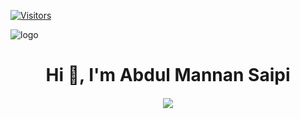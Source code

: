[![Visitors](https://hits.seeyoufarm.com/api/count/incr/badge.svg?url=https%3A%2F%2Fgithub.com%2Fmanansaipi&count_bg=%2353BE54&title_bg=%236A6A6A&icon=github.svg&icon_color=%23E7E7E7&title=Visitors&edge_flat=false)](https://hits.seeyoufarm.com)



![logo](https://wallpaperaccess.com/full/2825710.gif)

<h1 align="center">Hi 👋, I'm Abdul Mannan Saipi</h1>
<!-- <h3 align="center">I'm a student</h3> -->
<h5 align="center">
  <a href="#">
    <img src="https://readme-typing-svg.herokuapp.com/?lines=Hey+there!...;Great+to+have+you+here!❤️⭐✨&center=true&size=20">
  </a>
</h5>
